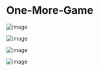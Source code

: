 # One-More-Game

![image](https://github.com/OmerFarukTavukcuoglu/One-More-Game/assets/148585869/81996e49-00cc-4785-85b1-84a123cb8eaf)


![image](https://github.com/OmerFarukTavukcuoglu/One-More-Game/assets/148585869/0b47afdb-8b63-47cf-ad86-ea38cd988a75)

![image](https://github.com/OmerFarukTavukcuoglu/One-More-Game/assets/148585869/b3ab212f-8093-4d02-b184-521d4dfaff90)

![image](https://github.com/OmerFarukTavukcuoglu/One-More-Game/assets/148585869/712399f0-0327-403d-a348-3fcad2e49270)
